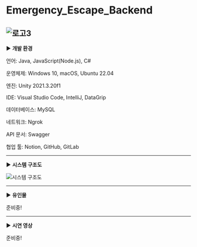 # Emergency_Escape_Backend

![로고3](https://github.com/Namani31/Emergency_Escape_Backend/assets/71462755/85d000ba-4bb3-4d9d-8d2a-06f90af9af70)
----

▶ <b>개발 환경</b>

언어: Java, JavaScript(Node.js), C#  

운영체제: Windows 10, macOS, Ubuntu 22.04  

엔진: Unity 2021.3.20f1  

IDE: Visual Studio Code, IntelliJ, DataGrip  

데이터베이스: MySQL  

네트워크: Ngrok  

API 문서: Swagger  

협업 툴: Notion, GitHub, GitLab  

---

▶ <b>시스템 구조도</b>  

![시스템 구조도](https://github.com/Namani31/Emergency_Escape_Backend/assets/71462755/a2855cbd-27ab-4035-b50e-197b7918fd55)

---

▶ <b>유인물</b>  

준비중!

---
▶ <b>시연 영상</b>  

준비중!
